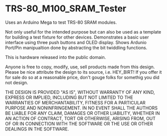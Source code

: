 # TRS-80_M100_SRAM_Tester
Uses an Arduino Mega to test TRS-80 SRAM modules.

Not only useful for the intended purpose but can also be used as a template for
building a test fixture for other devices. Demonstrates a basic user interface
using three push buttons and OLED display. Shows Ardunio Port/Pin manipualtion
done by abstracting the bit twiddling functions.

This is hardware released into the public domain.

Anyone is free to copy, modify, use, sell products made from this design.
Please be nice attribute the design to its source, i.e. HEY_BIRT!
If you offer it for sale do so at a reasonable price, don't gouge
folks for somethig you did not design.

THE DESIGN IS PROVIDED "AS IS", WITHOUT WARRANTY OF ANY KIND,
EXPRESS OR IMPLIED, INCLUDING BUT NOT LIMITED TO THE WARRANTIES OF
MERCHANTABILITY, FITNESS FOR A PARTICULAR PURPOSE AND NONINFRINGEMENT.
IN NO EVENT SHALL THE AUTHORS BE LIABLE FOR ANY CLAIM, DAMAGES OR
OTHER LIABILITY, WHETHER IN AN ACTION OF CONTRACT, TORT OR OTHERWISE,
ARISING FROM, OUT OF OR IN CONNECTION WITH THE SOFTWARE OR THE USE OR
OTHER DEALINGS IN THE SOFTWARE.
